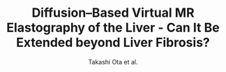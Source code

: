 ---
cat: ciel
subcat: neurophysics
bestof: false
author: Takashi Ota et al.
title: Diffusion–Based Virtual MR Elastography of the Liver - Can It Be Extended beyond Liver Fibrosis?
journal: JCM
year: 2021
type: article
url: https -//www.mdpi.com/2077-0383/10/19/4553
doi: 10.3390/jcm10194553
---